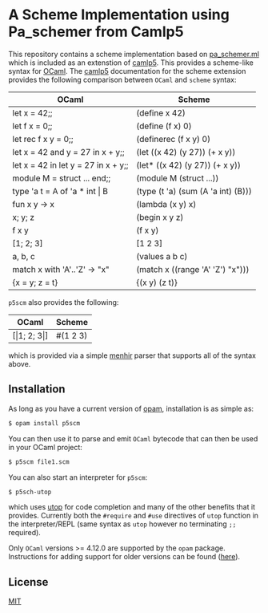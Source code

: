 A Scheme Implementation using Pa_schemer from Camlp5
====================================================

This repository contains a scheme implementation based on
[pa_schemer.ml](https://github.com/camlp5/camlp5/blob/master/etc/pa_schemer.ml)
which is included as an extenstion of [camlp5](https://camlp5.github.io).  This
provides a scheme-like syntax for [OCaml](https://ocaml.org).  The
[camlp5](https://github.com/camlp5/camlp5/blob/master/doc/rst/scheme.rst)
documentation for the scheme extension provides the following comparison between
`OCaml` and `scheme` syntax:

| OCaml                                | Scheme
| ------------------------------------ | ----------------------------------
| let x = 42;;                         | (define x  42)
| let f x = 0;;                        | (define (f x) 0)
| let rec f x y = 0;;                  | (definerec (f x y) 0)
| let x = 42 and y = 27 in x + y;;     | (let ((x 42) (y 27)) (+ x y))
| let x = 42 in let y = 27 in x + y;;  | (let* ((x 42) (y 27)) (+ x y))
| module M = struct ... end;;          | (module M (struct ...))
| type 'a t = A of 'a * int \| B       | (type (t 'a) (sum (A 'a int) (B)))
| fun x y -> x                         | (lambda (x y) x)
| x; y; z                              | (begin x y z)
| f x y                                | (f x y)
| [1; 2; 3]                            | [1 2 3]
| a, b, c                              | (values a b c)
| match x with 'A'..'Z' -> "x"         | (match x ((range 'A' 'Z') "x")))
| {x = y; z = t}                       | {(x y) (z t)}

`p5scm` also provides the following:

| OCaml                                | Scheme
| ------------------------------------ | ----------------------------------
| [\|1; 2; 3\|]                        | #(1 2 3)

which is provided via a simple
[menhir](http://gallium.inria.fr/~fpottier/menhir/) parser that supports all of
the syntax above. 

Installation
------------

As long as you have a current version of [opam](https://opam.ocaml.org),
installation is as simple as:
```bash
$ opam install p5scm
```

You can then use it to parse and emit `OCaml` bytecode that can then be used in
your OCaml project:

```bash
$ p5scm file1.scm
```

You can also start an interpreter for `p5scm`:

```bash
$ p5sch-utop
```

which uses [utop](https://opam.ocaml.org/blog/about-utop/) for code completion
and many of the other benefits that it provides.  Currently both the `#require`
and `#use` directives of `utop` function in the interpreter/REPL (same syntax as
`utop` however no terminating `;;` required).

Only `OCaml` versions >= 4.12.0 are supported by the `opam` package.
Instructions for adding support for older versions can be found
([here](https://github.com/drjdn/p5scm/blob/main/src/lib/camlp5/ocaml_stuff/README.md)).

License
-------

[MIT](https://github.com/drjdn/p5scm/blob/master/LICENSE.md)

